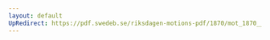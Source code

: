 ```yaml
---
layout: default
UpRedirect: https://pdf.swedeb.se/riksdagen-motions-pdf/1870/mot_1870__ak__00162/mot_1870__ak__00162_003.pdf
---
```


